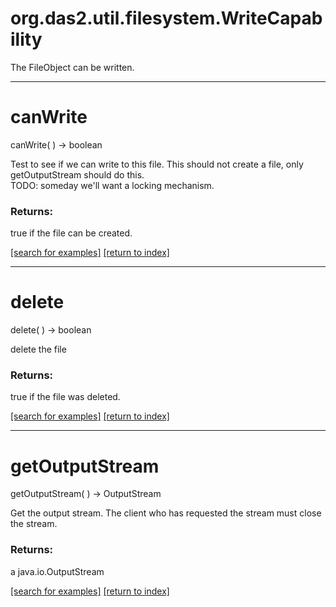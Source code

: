 # org.das2.util.filesystem.WriteCapability

The FileObject can be written.

***
<a name="canWrite"></a>
# canWrite
canWrite(  ) &rarr; boolean

Test to see if we can write to this file.  This should not
 create a file, only getOutputStream should do this.  
 TODO: someday we'll want a locking mechanism.

### Returns:
true if the file can be created.

<a href="https://github.com/autoplot/dev/search?q=canWrite&unscoped_q=canWrite">[search for examples]</a>
<a href="https://github.com/autoplot/documentation/blob/master/javadoc/index-all.md">[return to index]</a>

***
<a name="delete"></a>
# delete
delete(  ) &rarr; boolean

delete the file

### Returns:
true if the file was deleted.

<a href="https://github.com/autoplot/dev/search?q=delete&unscoped_q=delete">[search for examples]</a>
<a href="https://github.com/autoplot/documentation/blob/master/javadoc/index-all.md">[return to index]</a>

***
<a name="getOutputStream"></a>
# getOutputStream
getOutputStream(  ) &rarr; OutputStream

Get the output stream.  The client who has requested the stream must close the stream.

### Returns:
a java.io.OutputStream


<a href="https://github.com/autoplot/dev/search?q=getOutputStream&unscoped_q=getOutputStream">[search for examples]</a>
<a href="https://github.com/autoplot/documentation/blob/master/javadoc/index-all.md">[return to index]</a>

